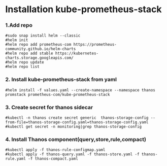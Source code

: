 # Installation kube-prometheus-stack
### 1.Add repo
```
#sudo snap install helm --classic
#helm init
#helm repo add prometheus-com https://prometheus-community.github.io/helm-charts
#helm repo add stable https://kubernetes-charts.storage.googleapis.com/
#helm repo update
#helm repo list
```
### 2. Install kube-prometheus-stack from yaml
```
#helm install -f values.yaml --create-namespace --namespace thanos promstack prometheus-com/kube-prometheus-stack
```

### 3. Create secret for thanos sidecar
``` 
#kubectl -n thanos create secret generic  thanos-storage-config --from-file=thanos-storage-config.yaml=thanos-storage-config.yaml 
#kubectl get secret -n monitoring|grep thanos-storage-config
``` 
###  4. Install Thanos component(query,store,rule,compact)
``` 
#kubectl apply -f thanos-rule-configmap.yaml
#kubectl apply -f thanos-query.yaml -f thanos-store.yaml -f thanos-rule.yaml -f thanos-compact.yaml
``` 
